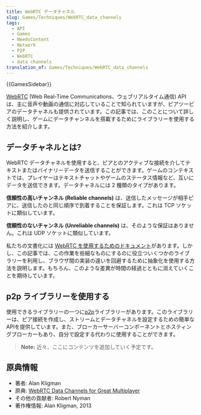 ```yaml
---
title: WebRTC データチャネル
slug: Games/Techniques/WebRTC_data_channels
tags:
  - API
  - Games
  - NeedsContent
  - Network
  - P2P
  - WebRTC
  - data channels
translation_of: Games/Techniques/WebRTC_data_channels
---
```

{{GamesSidebar}}

[WebRTC](/ja/docs/Web/API/WebRTC_API) (Web Real-Time Communications、ウェブリアルタイム通信) API は、主に音声や動画の通信に対応していることで知られていますが、ピアツーピアのデータチャネルも提供されています。この記事では、このことについて詳しく説明し、ゲームにデータチャンネルを搭載するためにライブラリーを使用する方法を紹介します。

## データチャネルとは?

WebRTC データチャネルを使用すると、ピアとのアクティブな接続を介してテキストまたはバイナリーデータを送信することができます。ゲームのコンテキストでは、プレイヤーはテキストチャットやゲームのステータス情報など、互いにデータを送信できます。データチャネルには 2 種類のタイプがあります。

**信頼性の高いチャンネル (Reliable channels)** は、送信したメッセージが相手ピアに、送信したのと同じ順序で到着することを保証します。これは TCP ソケットに類似しています。

**信頼性のないチャンネル (Unreliable channels)** は、そのような保証はありません。これは UDP ソケットに類似しています。

私たちの文書化には [WebRTC を使用するためのドキュメント](/ja/docs/Web/API/WebRTC_API)があります。しかし、この記事では、この作業を些細なものにするのに役立ついくつかのライブラリーを利用し、ブラウザ間の実装の違いを回避するために抽象化を使用する方法を説明します。もちろん、このような差異が時間の経過とともに消えていくことを期待しています。

## p2p ライブラリーを使用する

使用できるライブラリーの一つに[p2p](https://github.com/js-platform/p2p)ライブラリーがあります。このライブラリーは、ピア接続を作成し、ストリームとデータチャネルを設定するための簡単なAPIを提供しています。また、ブローカーサーバーコンポーネントとホスティングブローカーもあり、自分で設定する代わりに使用することができます。

> **Note:** 近々、ここにコンテンツを追加していく予定です。

## 原典情報

- 著者: Alan Kligman
- 原典: [WebRTC Data Channels for Great Multiplayer](https://hacks.mozilla.org/2013/03/webrtc-data-channels-for-great-multiplayer/)
- その他の貢献者: Robert Nyman
- 著作権情報: Alan Kligman, 2013
